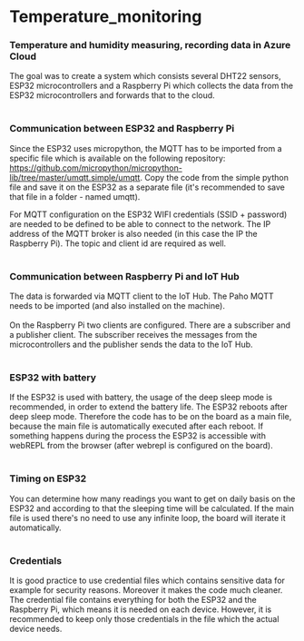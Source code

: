 # Temperature_monitoring
### Temperature and humidity measuring, recording data in Azure Cloud 

 The goal was to create a system which consists several DHT22 sensors, ESP32 microcontrollers and a Raspberry Pi which collects the data from the ESP32 microcontrollers and forwards that to the cloud. 
</br></br>
### Communication between ESP32 and Raspberry Pi
Since the ESP32 uses micropython, the MQTT has to be imported from a specific file which is available on the following repository: https://github.com/micropython/micropython-lib/tree/master/umqtt.simple/umqtt. Copy the code from the simple python file and save it on the ESP32 as a separate file (it's recommended to save that file in a folder - named umqtt). 

For MQTT configuration on the ESP32 WIFI credentials (SSID + password) are needed to be defined to be able to connect to the network. The IP address of the MQTT broker is also needed (in this case the IP the Raspberry Pi). The topic and client id are required as well. 
</br></br>
### Communication between Raspberry Pi and IoT Hub
The data is forwarded via MQTT client to the IoT Hub. The Paho MQTT needs to be imported (and also installed on the machine). 
</br></br>
On the Raspberry Pi two clients are configured. There are a subscriber and a publisher client. The subscriber receives the messages from the microcontrollers and the publisher sends the data to the IoT Hub.
</br></br>
### ESP32 with battery
If the ESP32 is used with battery, the usage of the deep sleep mode is recommended, in order to extend the battery life. The ESP32 reboots after deep sleep mode. Therefore the code has to be on the board as a main file, because the main file is automatically executed after each reboot. If something happens during the process the ESP32 is accessible with webREPL from the browser (after webrepl is configured on the board).
</br></br>
### Timing on ESP32
You can determine how many readings you want to get on daily basis on the ESP32 and according to that the sleeping time will be calculated. If the main file is used there's no need to use any infinite loop, the board will iterate it automatically.
</br></br>
### Credentials
It is good practice to use credential files which contains sensitive data for example for security reasons. Moreover it makes the code much cleaner.
The credential file contains everything for both the ESP32 and the Raspberry Pi, which means it is needed on each device. However, it is recommended to keep only those credentials in the file which the actual device needs. 







